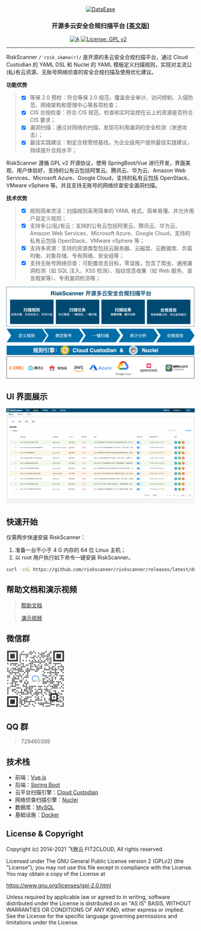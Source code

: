 <p align="center"><a href="https://riskscanner.io"><img src="https://fit2cloud2-offline-installer.oss-cn-beijing.aliyuncs.com/riskscanner/img/logo-dark.png" alt="DataEase" width="300" /></a></p>
<h3 align="center">开源多云安全合规扫描平台 <a href="https://github.com/riskscanner/riskscanner/blob/master/README_EN.md">[英文版]</a></h3>

<p align="center">
  <a href="https://app.codacy.com/gh/riskscanner/riskscanner?utm_source=github.com&utm_medium=referral&utm_content=riskscanner/riskscanner&utm_campaign=Badge_Grade"><img src="https://api.codacy.com/project/badge/Grade/956d688c965044d49ec807817efd3ca0" alt="A"></a>
  <a href="https://www.gnu.org/licenses/old-licenses/gpl-2.0"><img src="https://img.shields.io/github/license/riskscanner/riskscanner?color=%00468F&style=flat-square" alt="License: GPL v2"></a>
  <a href="https://github.com/riskscanner/riskscanner/releases/latest"><img src="https://img.shields.io/github/v/release/riskscanner/riskscanner" alt=""></a>
  <a href="https://github.com/riskscanner/riskscanner"><img src="https://img.shields.io/github/stars/riskscanner/riskscanner?color=%231890FF&style=flat-square" alt=""></a>
  <a href="https://github.com/riskscanner/riskscanner/releases"><img src="https://img.shields.io/github/downloads/riskscanner/riskscanner/total" alt=""></a>
</p>
<hr />

RiskScanner `/ˈrɪskˌskænə(r)/` 是开源的多云安全合规扫描平台，通过 Cloud Custodian 的 YAML DSL 和 Nuclei 的 YAML 模板定义扫描规则，实现对主流公(私)有云资源、无账号网络侦查的安全合规扫描及使用优化建议。

**功能优势**

> - [x] 等保 2.0 预检：符合等保 2.0 规范，覆盖安全审计、访问控制、入侵防范、网络架构和管理中心等各项检查；
> - [x] CIS 合规检查：符合 CIS 规范，检查和实时监控在云上的资源是否符合 CIS 要求；
> - [x] 漏洞扫描：通过对网络的扫描，发现可利用漏洞的安全检测（渗透攻击）；
> - [x] 最佳实践建议：制定合规管控基线，为企业级用户提供最佳实践建议，持续提升合规水平；

RiskScanner 遵循 GPL v2 开源协议，使用 SpringBoot/Vue 进行开发，界面美观、用户体验好，支持的公有云包括阿里云、腾讯云、华为云、Amazon Web Services、Microsoft Azure、Google Cloud，支持的私有云包括 OpenStack、VMware vSphere 等。并且支持无账号的网络侦查安全漏洞扫描。

**技术优势**

> - [x] 规则简单灵活：扫描规则采用简单的 YAML 格式，简单易懂、并允许用户自定义规则；
> - [x] 支持多公(私)有云：支持的公有云包括阿里云、腾讯云、华为云、Amazon Web Services、Microsoft Azure、Google Cloud，支持的私有云包括 OpenStack、VMware vSphere 等；
> - [x] 支持多资源：支持的资源类型包括云服务器、云磁盘、云数据库、负载均衡、对象存储、专有网络、安全组等；
> - [x] 支持无账号网络侦查：可配置攻击目标，零误报，包含了爬虫、通用漏洞检测（如 SQL 注入、XSS 检测）、指纹信息收集（如 Web 服务、语言框架等）、专用漏洞检测等；

![功能架构](./frontend/src/assets/img/readme/functional-architecture.png)

## UI 界面展示

![UI 界面展示](./frontend/src/assets/img/readme/dashboard.gif)

## 快速开始

仅需两步快速安装 RiskScanner：

1.  准备一台不小于 4 G 内存的 64 位 Linux 主机；
2.  以 root 用户执行如下命令一键安装 RiskScanner。

```sh
curl -sSL https://github.com/riskscanner/riskscanner/releases/latest/download/quick_start.sh | sh
```

## 帮助文档和演示视频

> [帮助文档](https://docs.riskscanner.io/)

> [演示视频](https://www.bilibili.com/video/BV12p4y1b7Ud)

## 微信群

<img src="./frontend/src/assets/img/readme/wechat-group.png" width="156" height="156"/>

## QQ 群

> 729460399

## 技术栈

- 前端：[Vue.js](https://vuejs.org/)
- 后端：[Spring Boot](https://www.tutorialspoint.com/spring_boot/spring_boot_introduction.htm)
- 云平台扫描引擎：[Cloud Custodian](https://github.com/cloud-custodian/cloud-custodian)
- 网络侦查扫描引擎：[Nuclei](https://github.com/projectdiscovery/nuclei)
- 数据库：[MySQL](https://www.mysql.com/)
- 基础设施：[Docker](https://www.docker.com/)

## License & Copyright

Copyright (c) 2014-2021 飞致云 FIT2CLOUD, All rights reserved.

Licensed under The GNU General Public License version 2 (GPLv2) (the "License"); you may not use this file except in compliance with the License. You may obtain a copy of the License at

https://www.gnu.org/licenses/gpl-2.0.html

Unless required by applicable law or agreed to in writing, software distributed under the License is distributed on an "AS IS" BASIS, WITHOUT WARRANTIES OR CONDITIONS OF ANY KIND, either express or implied. See the License for the specific language governing permissions and limitations under the License.

